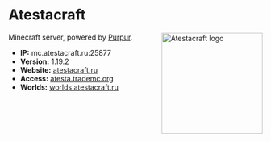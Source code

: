 # Atestacraft

<img align="right" width="200" height="200" title="Atestacraft logo"
  src="https://user-images.githubusercontent.com/15673111/197349768-623b30d9-947b-4162-beb7-74b9360733d5.png">
Minecraft server, powered by [Purpur](https://purpurmc.org).
- **IP:** mc.atestacraft.ru:25877
- **Version:** 1.19.2
- **Website:** [atestacraft.ru](https://atestacraft.ru)
- **Access:** [atesta.trademc.org](https://atesta.trademc.org)
- **Worlds:** [worlds.atestacraft.ru](https://worlds.atestacraft.ru)
